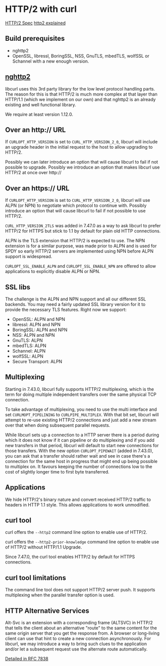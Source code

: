 HTTP/2 with curl
================

[HTTP/2 Spec](https://www.rfc-editor.org/rfc/rfc7540.txt)
[http2 explained](https://daniel.haxx.se/http2/)

Build prerequisites
-------------------
  - nghttp2
  - OpenSSL, libressl, BoringSSL, NSS, GnuTLS, mbedTLS, wolfSSL or Schannel
    with a new enough version.

[nghttp2](https://nghttp2.org/)
-------------------------------

libcurl uses this 3rd party library for the low level protocol handling
parts. The reason for this is that HTTP/2 is much more complex at that layer
than HTTP/1.1 (which we implement on our own) and that nghttp2 is an already
existing and well functional library.

We require at least version 1.12.0.

Over an http:// URL
-------------------

If `CURLOPT_HTTP_VERSION` is set to `CURL_HTTP_VERSION_2_0`, libcurl will
include an upgrade header in the initial request to the host to allow
upgrading to HTTP/2.

Possibly we can later introduce an option that will cause libcurl to fail if
not possible to upgrade. Possibly we introduce an option that makes libcurl
use HTTP/2 at once over http://

Over an https:// URL
--------------------

If `CURLOPT_HTTP_VERSION` is set to `CURL_HTTP_VERSION_2_0`, libcurl will use
ALPN (or NPN) to negotiate which protocol to continue with. Possibly introduce
an option that will cause libcurl to fail if not possible to use HTTP/2.

`CURL_HTTP_VERSION_2TLS` was added in 7.47.0 as a way to ask libcurl to prefer
HTTP/2 for HTTPS but stick to 1.1 by default for plain old HTTP connections.

ALPN is the TLS extension that HTTP/2 is expected to use. The NPN extension is
for a similar purpose, was made prior to ALPN and is used for SPDY so early
HTTP/2 servers are implemented using NPN before ALPN support is widespread.

`CURLOPT_SSL_ENABLE_ALPN` and `CURLOPT_SSL_ENABLE_NPN` are offered to allow
applications to explicitly disable ALPN or NPN.

SSL libs
--------

The challenge is the ALPN and NPN support and all our different SSL
backends. You may need a fairly updated SSL library version for it to provide
the necessary TLS features. Right now we support:

  - OpenSSL:          ALPN and NPN
  - libressl:         ALPN and NPN
  - BoringSSL:        ALPN and NPN
  - NSS:              ALPN and NPN
  - GnuTLS:           ALPN
  - mbedTLS:          ALPN
  - Schannel:         ALPN
  - wolfSSL:          ALPN
  - Secure Transport: ALPN

Multiplexing
------------

Starting in 7.43.0, libcurl fully supports HTTP/2 multiplexing, which is the
term for doing multiple independent transfers over the same physical TCP
connection.

To take advantage of multiplexing, you need to use the multi interface and set
`CURLMOPT_PIPELINING` to `CURLPIPE_MULTIPLEX`. With that bit set, libcurl will
attempt to re-use existing HTTP/2 connections and just add a new stream over
that when doing subsequent parallel requests.

While libcurl sets up a connection to a HTTP server there is a period during
which it does not know if it can pipeline or do multiplexing and if you add new
transfers in that period, libcurl will default to start new connections for
those transfers. With the new option `CURLOPT_PIPEWAIT` (added in 7.43.0), you
can ask that a transfer should rather wait and see in case there's a
connection for the same host in progress that might end up being possible to
multiplex on. It favours keeping the number of connections low to the cost of
slightly longer time to first byte transferred.

Applications
------------

We hide HTTP/2's binary nature and convert received HTTP/2 traffic to headers
in HTTP 1.1 style. This allows applications to work unmodified.

curl tool
---------

curl offers the `--http2` command line option to enable use of HTTP/2.

curl offers the `--http2-prior-knowledge` command line option to enable use of
HTTP/2 without HTTP/1.1 Upgrade.

Since 7.47.0, the curl tool enables HTTP/2 by default for HTTPS connections.

curl tool limitations
---------------------

The command line tool does not support HTTP/2 server push. It supports
multiplexing when the parallel transfer option is used.

HTTP Alternative Services
-------------------------

Alt-Svc is an extension with a corresponding frame (ALTSVC) in HTTP/2 that
tells the client about an alternative "route" to the same content for the same
origin server that you get the response from. A browser or long-living client
can use that hint to create a new connection asynchronously. For libcurl, we
may introduce a way to bring such clues to the application and/or let a
subsequent request use the alternate route automatically.

[Detailed in RFC 7838](https://tools.ietf.org/html/rfc7838)
